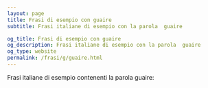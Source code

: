 ```yaml
---
layout: page
title: Frasi di esempio con guaire 
subtitle: Frasi italiane di esempio con la parola  guaire

og_title: Frasi di esempio con guaire 
og_description: Frasi italiane di esempio con la parola  guaire
og_type: website
permalink: /frasi/g/guaire.html
---
```


Frasi italiane di esempio contenenti la parola guaire:


